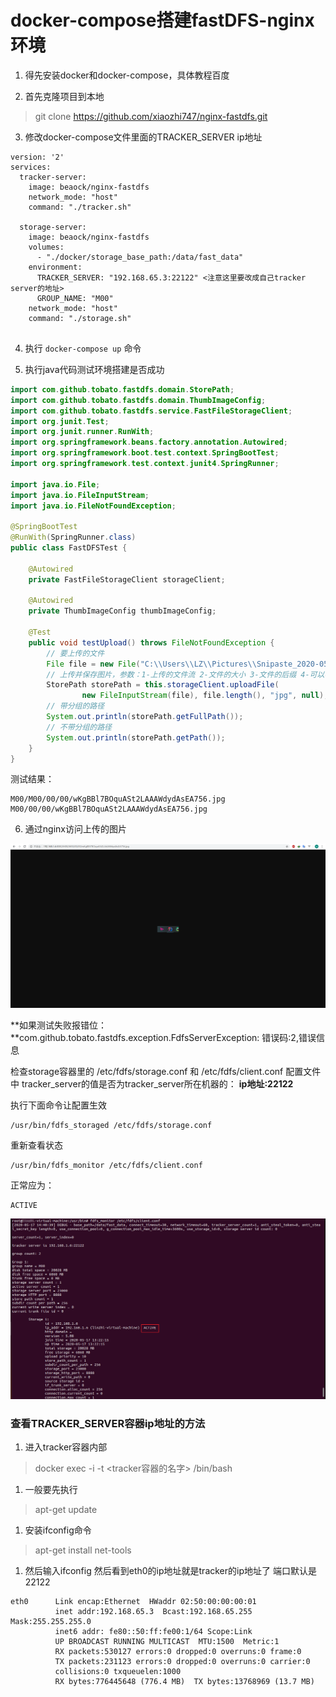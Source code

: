 # docker-compose搭建fastDFS-nginx环境

1. 得先安装docker和docker-compose，具体教程百度

2. 首先克隆项目到本地

> git clone https://github.com/xiaozhi747/nginx-fastdfs.git

3. 修改docker-compose文件里面的TRACKER_SERVER ip地址

```
version: '2'
services:
  tracker-server:
    image: beaock/nginx-fastdfs
    network_mode: "host"
    command: "./tracker.sh" 
 
  storage-server:
    image: beaock/nginx-fastdfs
    volumes:
      - "./docker/storage_base_path:/data/fast_data"
    environment:
      TRACKER_SERVER: "192.168.65.3:22122" <注意这里要改成自己tracker server的地址>
      GROUP_NAME: "M00"
    network_mode: "host"
    command: "./storage.sh"
  
```

4. 执行 `docker-compose up` 命令

5. 执行java代码测试环境搭建是否成功

```java
import com.github.tobato.fastdfs.domain.StorePath;
import com.github.tobato.fastdfs.domain.ThumbImageConfig;
import com.github.tobato.fastdfs.service.FastFileStorageClient;
import org.junit.Test;
import org.junit.runner.RunWith;
import org.springframework.beans.factory.annotation.Autowired;
import org.springframework.boot.test.context.SpringBootTest;
import org.springframework.test.context.junit4.SpringRunner;

import java.io.File;
import java.io.FileInputStream;
import java.io.FileNotFoundException;

@SpringBootTest
@RunWith(SpringRunner.class)
public class FastDFSTest {

    @Autowired
    private FastFileStorageClient storageClient;

    @Autowired
    private ThumbImageConfig thumbImageConfig;

    @Test
    public void testUpload() throws FileNotFoundException {
        // 要上传的文件
        File file = new File("C:\\Users\\LZ\\Pictures\\Snipaste_2020-05-17_21-11-17.png");
        // 上传并保存图片，参数：1-上传的文件流 2-文件的大小 3-文件的后缀 4-可以不管他
        StorePath storePath = this.storageClient.uploadFile(
                new FileInputStream(file), file.length(), "jpg", null);
        // 带分组的路径
        System.out.println(storePath.getFullPath());
        // 不带分组的路径
        System.out.println(storePath.getPath());
    }
}
```

测试结果：

```
M00/M00/00/00/wKgBBl7BOquASt2LAAAWdydAsEA756.jpg
M00/00/00/wKgBBl7BOquASt2LAAAWdydAsEA756.jpg
```

6. 通过nginx访问上传的图片

![image-20200517222358961](https://github.com/xiaozhi747/nginx-fastdfs/blob/master/assets/image-20200517222358961.png)



**如果测试失败报错位：**com.github.tobato.fastdfs.exception.FdfsServerException: 错误码:2,错误信息

检查storage容器里的 /etc/fdfs/storage.conf 和 /etc/fdfs/client.conf 配置文件中 tracker_server的值是否为tracker_server所在机器的： **ip地址:22122** 

执行下面命令让配置生效

```
/usr/bin/fdfs_storaged /etc/fdfs/storage.conf
```

重新查看状态

```
/usr/bin/fdfs_monitor /etc/fdfs/client.conf
```

正常应为：

```
ACTIVE
```

![image-20200517224142883](https://github.com/xiaozhi747/nginx-fastdfs/blob/master/assets/image-20200517224142883.png)

### 查看TRACKER_SERVER容器ip地址的方法

1. 进入tracker容器内部

> docker exec -i -t <tracker容器的名字> /bin/bash

1. 一般要先执行

> apt-get update

1. 安装ifconfig命令

> apt-get install net-tools

1. 然后输入ifconfig 然后看到eth0的ip地址就是tracker的ip地址了 端口默认是22122

```
eth0      Link encap:Ethernet  HWaddr 02:50:00:00:00:01
          inet addr:192.168.65.3  Bcast:192.168.65.255  Mask:255.255.255.0
          inet6 addr: fe80::50:ff:fe00:1/64 Scope:Link
          UP BROADCAST RUNNING MULTICAST  MTU:1500  Metric:1
          RX packets:530127 errors:0 dropped:0 overruns:0 frame:0
          TX packets:231123 errors:0 dropped:0 overruns:0 carrier:0
          collisions:0 txqueuelen:1000
          RX bytes:776445648 (776.4 MB)  TX bytes:13768969 (13.7 MB)
```

